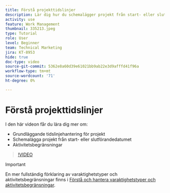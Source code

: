```yaml
---
title: Förstå projekttidslinjer
description: Lär dig hur du schemalägger projekt från start- eller slutdatumet. Lär dig sedan hur varaktighet, föregångare och uppgiftsbegränsningar påverkar projektplanen.
activity: use
feature: Work Management
thumbnail: 335213.jpeg
type: Tutorial
role: User
level: Beginner
team: Technical Marketing
jira: KT-8953
hide: true
doc-type: video
source-git-commit: 5362e8a60d39e61021bb9ab22e3d9afffd41f96a
workflow-type: tm+mt
source-wordcount: '71'
ht-degree: 0%

---
```


# Förstå projekttidslinjer

I den här videon får du lära dig mer om:

* Grundläggande tidslinjehantering för projekt
* Schemalägga projekt från start- eller slutförandedatumet
* Aktivitetsbegränsningar

>[!VIDEO](https://video.tv.adobe.com/v/335213/?quality=12&learn=on)

>[!IMPORTANT]
>
>En mer fullständig förklaring av varaktighetstyper och aktivitetsbegränsningar finns i [Förstå och hantera varaktighetstyper och aktivitetsbegränsningar](https://experienceleague.adobe.com/docs/workfront-learn/tutorials-workfront/manage-work/intermediate-projects/understand-and-manage-duration-types-and-task-constraints.html?lang=en).
